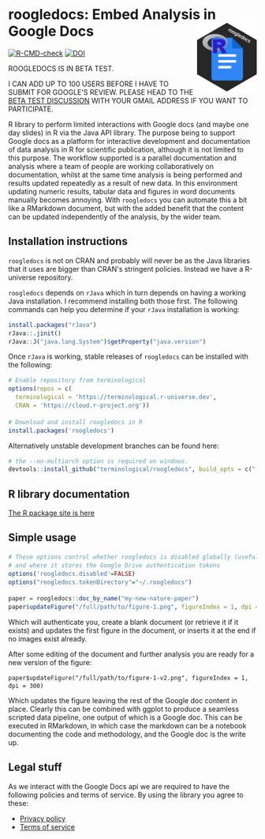 # roogledocs: Embed Analysis in Google Docs <a href='https://terminological.github.io/roogledocs/index.html'><img src='man/figures/logo.png' align="right" height="139" /></a>

[![R-CMD-check](https://github.com/terminological/roogledocs/workflows/R-CMD-check/badge.svg)](https://github.com/terminological/roogledocs/actions)
[![DOI](https://zenodo.org/badge/475030092.svg)](https://zenodo.org/badge/latestdoi/475030092)


ROOGLEDOCS IS IN BETA TEST. 

I CAN ADD UP TO 100 USERS BEFORE I HAVE TO SUBMIT FOR GOOGLE'S REVIEW.
PLEASE HEAD TO THE [BETA TEST DISCUSSION](https://github.com/terminological/roogledocs/discussions/2) 
WITH YOUR GMAIL ADDRESS IF YOU WANT TO PARTICIPATE.

R library to perform limited interactions with Google docs (and maybe one day slides)
in R via the Java API library. The purpose being to support Google docs as a 
platform for interactive development and documentation of data analysis in R for scientific
publication, although it is not limited to this purpose. The workflow supported is a parallel documentation and analysis
where a team of people are working collaboratively on documentation, whilst at the same time analysis 
is being performed and results updated repeatedly as a result of new data. In this environment updating
numeric results, tabular data and figures in word documents manually becomes annoying. With `roogledocs`
you can automate this a bit like a RMarkdown document, but with the added benefit that the content 
can be updated independently of the analysis, by the wider team. 

## Installation instructions

`roogledocs` is not on CRAN and probably will never be as the Java libraries that
it uses are bigger than CRAN's stringent policies. Instead we have a R-universe
repository.

`roogledocs` depends on `rJava` which in turn depends on having a working Java
installation. I recommend installing both those first. The following commands 
can help you determine if your `rJava` installation is working:

```R
install.packages("rJava")
rJava::.jinit()
rJava::J("java.lang.System")$getProperty("java.version")
```

Once `rJava` is working, stable releases of `roogledocs` can be
installed with the following:

```R
# Enable repository from terminological
options(repos = c(
  terminological = 'https://terminological.r-universe.dev',
  CRAN = 'https://cloud.r-project.org'))

# Download and install roogledocs in R
install.packages('roogledocs')
```

Alternatively unstable development branches can be found here:

```R
# the --no-multiarch option is required on windows.
devtools::install_github("terminological/roogledocs", build_opts = c("--no-multiarch"))
```

## R library documentation

[The R package site is here](https://terminological.github.io/roogledocs/)

## Simple usage

```R
# These options control whether roogledocs is disabled globally (useful for testing)
# and where it stores the Google Drive authentication tokens
options('roogledocs.disabled'=FALSE)
options("roogledocs.tokenDirectory"="~/.roogledocs")

paper = roogledocs::doc_by_name("my-new-nature-paper")
paper$updateFigure("/full/path/to/figure-1.png", figureIndex = 1, dpi = 300)
```

Which will authenticate you, create a blank document (or retrieve it if it exists) and 
updates the first figure in the document, or inserts it at the end if no images exist
already.

After some editing of the document and further analysis you are ready for a new
version of the figure:

```{R}
paper$updateFigure("/full/path/to/figure-1-v2.png", figureIndex = 1, dpi = 300)
```

Which updates the figure leaving the rest of the Google doc content in place.
Clearly this can be combined with ggplot to produce a seamless scripted data
pipeline, one output of which is a Google doc. This can be executed in
RMarkdown, in which case the markdown can be a notebook documenting the code and
methodology, and the Google doc is the write up.

## Legal stuff

As we interact with the Google Docs api we are required to have the following 
policies and terms of service. By using the library you agree to these:

* [Privacy policy](privacy-policy.html)
* [Terms of service](terms-of-service.html)